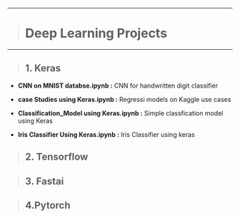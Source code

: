 ------------------------------
> # Deep Learning Projects
------------------------------


>## 1. Keras

- **CNN on MNIST databse.ipynb :**  CNN for handwritten digit classifier

- **case Studies using Keras.ipynb :** Regressi models on Kaggle use cases

- **Classification_Model using Keras.ipynb :** Simple classfication model using Keras

- **Iris Classifier Using Keras.ipynb :** Iris Classifier using keras
 
  

> ## 2. Tensorflow
  


> ## 3. Fastai

  


> ## 4.Pytorch
  





